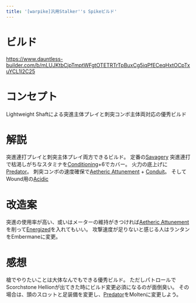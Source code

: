 ```yaml
---
title: '[warpike]汎用Stalker''s Spikeビルド'
---
```

# ビルド
https://www.dauntless-builder.com/b/mLUJKtbCjpTmptWFgtOTETRTrTpBuxCg5iqPfECeqHxtOCpTxuYCL1I2C25

# コンセプト
Lightweight Shaftによる突進主体プレイと刺突コンボ主体両対応の優秀ビルド

# 解説
突進連打プレイと刺突主体プレイ両方できるビルド。
定番の[Savagery](/data/パーク/#savagery)
突進連打で枯渇しがちなスタミナを[Conditioning](/data/パーク/#conditioning)+6でカバー。
火力の底上げに[Predator](/data/パーク/#predator)。
刺突コンボの速度確保で[Aetheric Attunement](/data/パーク/#aetheric-attunement) + [Conduit](/data/パーク/#conduit)。
そしてWound用の[Acidic](/data/パーク/#acidic)

# 改造案
突進の使用率が高い、或いはメーターの維持がきつければ[Aetheric Attunement](/data/パーク/#aetheric-attunement)を削って[Energized](/data/パーク/#energized)を入れてもいい。
攻撃速度が足りないと感じる人はランタンをEmbermaneに変更。

# 感想
槍でやりたいことは大体なんでもできる優秀ビルド。
ただしパトロールでScorchstone Hellionが出てきた時にビルド変更必須になるのが面倒臭い。
その場合は、頭のスロットと足装備を変更し、[Predator](/data/パーク/#predator)をMoltenに変更しよう。

